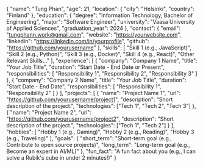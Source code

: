 {
    "name": "Tung Phan",
    "age": 21,
    "location": {
        "city": "Helsinki",
        "country": "Finland"
    },
    "education": {
        "degree": "Information Technology, Bachelor of Engineering",
        "major": "Software Engineer",
        "university": "Vaasa University of Applied Sciences",
        "graduation_year": 2024
    },
    "contact": {
        "email": "tungphann.work@gmail.com",
        "website": "https://yourwebsite.com",
        "linkedin": "https://linkedin.com/in/yourprofile",
        "github": "https://github.com/yourusername"
    },
    "skills": [
        "Skill 1 (e.g., JavaScript)",
        "Skill 2 (e.g., Python)",
        "Skill 3 (e.g., Docker)",
        "Skill 4 (e.g., React)",
        "Other Relevant Skills..."
    ],
    "experience": [
        {
            "company": "Company 1 Name",
            "title": "Your Job Title",
            "duration": "Start Date - End Date or Present",
            "responsibilities": [
                "Responsibility 1",
                "Responsibility 2",
                "Responsibility 3"
            ]
        },
        {
            "company": "Company 2 Name",
            "title": "Your Job Title",
            "duration": "Start Date - End Date",
            "responsibilities": [
                "Responsibility 1",
                "Responsibility 2"
            ]
        }
    ],
    "projects": [
        {
            "name": "Project Name 1",
            "url": "https://github.com/yourusername/project1",
            "description": "Short description of the project.",
            "technologies": ["Tech 1", "Tech 2", "Tech 3"]
        },
        {
            "name": "Project Name 2",
            "url": "https://github.com/yourusername/project2",
            "description": "Short description of the project.",
            "technologies": ["Tech 1", "Tech 2"]
        }
    ],
    "hobbies": [
        "Hobby 1 (e.g., Gaming)",
        "Hobby 2 (e.g., Reading)",
        "Hobby 3 (e.g., Traveling)"
    ],
    "goals": {
        "short_term": "Short-term goal (e.g., Contribute to open source projects)",
        "long_term": "Long-term goal (e.g., Become an expert in AI/ML)"
    },
    "fun_fact": "A fun fact about you (e.g., I can solve a Rubik's cube in under 2 minutes!)"
}

